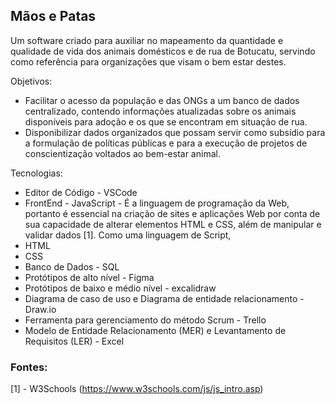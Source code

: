 ## Mãos e Patas

 Um software criado para auxiliar no mapeamento da quantidade e
 qualidade de vida dos animais domésticos e de rua de Botucatu,
 servindo como referência para organizações que visam o bem estar destes.

 Objetivos: 
 * Facilitar o acesso da população e das ONGs a um banco de dados 
   centralizado, contendo informações atualizadas sobre os animais 
   disponíveis para adoção e os que se encontram em situação de rua.
 * Disponibilizar dados organizados que possam servir 
   como subsídio para a formulação de políticas públicas e 
   para a execução de projetos de conscientização voltados ao bem-estar animal.

 Tecnologias: 
- Editor de Código - VSCode
- FrontEnd - JavaScript - É a linguagem de programação da Web,
  portanto é essencial na criação de sites e aplicações Web 
  por conta de sua capacidade de alterar elementos HTML e CSS, 
  além de manipular e validar dados [1]. Como uma linguagem de Script, 
- HTML
- CSS
- Banco de Dados - SQL
- Protótipos de alto nível - Figma
- Protótipos de baixo e médio nível - excalidraw
- Diagrama de caso de uso e Diagrama de entidade relacionamento - Draw.io
- Ferramenta para gerenciamento do método Scrum - Trello
- Modelo de Entidade Relacionamento (MER) e Levantamento de Requisitos (LER) - Excel


### Fontes:

[1] - W3Schools (https://www.w3schools.com/js/js_intro.asp)